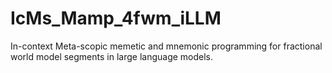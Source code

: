 # IcMs_Mamp_4fwm_iLLM
 In-context Meta-scopic memetic and mnemonic programming for fractional world model segments in large language models.
